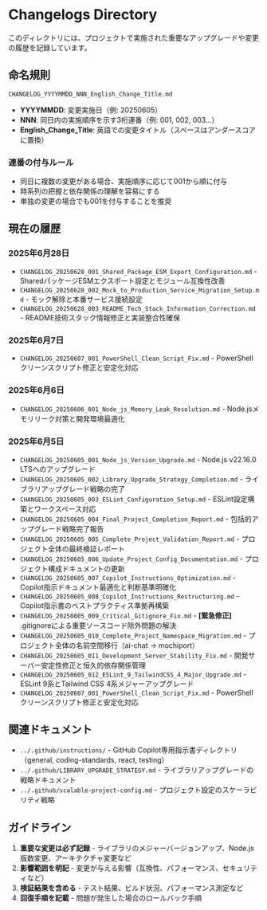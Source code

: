 # Changelogs Directory

このディレクトリには、プロジェクトで実施された重要なアップグレードや変更の履歴を記録しています。

## 命名規則

```
CHANGELOG_YYYYMMDD_NNN_English_Change_Title.md
```

- **YYYYMMDD**: 変更実施日（例: 20250605）
- **NNN**: 同日内の実施順序を示す3桁連番（例: 001, 002, 003...）
- **English_Change_Title**: 英語での変更タイトル（スペースはアンダースコアに置換）

### 連番の付与ルール

- 同日に複数の変更がある場合、実施順序に応じて001から順に付与
- 時系列の把握と依存関係の理解を容易にする
- 単独の変更の場合でも001を付与することを推奨

## 現在の履歴

### 2025年6月28日

- `CHANGELOG_20250628_001_Shared_Package_ESM_Export_Configuration.md` - SharedパッケージESMエクスポート設定とモジュール互換性改善
- `CHANGELOG_20250628_002_Mock_to_Production_Service_Migration_Setup.md` - モック解除と本番サービス接続設定
- `CHANGELOG_20250628_003_README_Tech_Stack_Information_Correction.md` - README技術スタック情報修正と実装整合性確保

### 2025年6月7日

- `CHANGELOG_20250607_001_PowerShell_Clean_Script_Fix.md` - PowerShellクリーンスクリプト修正と安定化対応

### 2025年6月6日

- `CHANGELOG_20250606_001_Node_js_Memory_Leak_Resolution.md` - Node.jsメモリリーク対策と開発環境最適化

### 2025年6月5日

- `CHANGELOG_20250605_001_Node_js_Version_Upgrade.md` - Node.js v22.16.0 LTSへのアップグレード
- `CHANGELOG_20250605_002_Library_Upgrade_Strategy_Completion.md` - ライブラリアップグレード戦略の完了
- `CHANGELOG_20250605_003_ESLint_Configuration_Setup.md` - ESLint設定構築とワークスペース対応
- `CHANGELOG_20250605_004_Final_Project_Completion_Report.md` - 包括的アップグレード戦略完了報告
- `CHANGELOG_20250605_005_Complete_Project_Validation_Report.md` - プロジェクト全体の最終検証レポート
- `CHANGELOG_20250605_006_Update_Project_Config_Documentation.md` - プロジェクト構成ドキュメントの更新
- `CHANGELOG_20250605_007_Copilot_Instructions_Optimization.md` - Copilot指示ドキュメント最適化と判断基準明確化
- `CHANGELOG_20250605_008_Copilot_Instructions_Restructuring.md` - Copilot指示書のベストプラクティス準拠再構築
- `CHANGELOG_20250605_009_Critical_Gitignore_Fix.md` - **[緊急修正]** .gitignoreによる重要ソースコード除外問題の解決
- `CHANGELOG_20250605_010_Complete_Project_Namespace_Migration.md` - プロジェクト全体の名前空間移行（ai-chat → mochiport）
- `CHANGELOG_20250605_011_Development_Server_Stability_Fix.md` - 開発サーバー安定性修正と恒久的依存関係管理
- `CHANGELOG_20250605_012_ESLint_9_TailwindCSS_4_Major_Upgrade.md` - ESLint 9系とTailwind CSS 4系メジャーアップグレード
- `CHANGELOG_20250607_001_PowerShell_Clean_Script_Fix.md` - PowerShellクリーンスクリプト修正と安定化対応

## 関連ドキュメント

- `../.github/instructions/` - GitHub Copilot専用指示書ディレクトリ（general, coding-standards, react, testing）
- `../.github/LIBRARY_UPGRADE_STRATEGY.md` - ライブラリアップグレードの戦略ドキュメント
- `../.github/scalable-project-config.md` - プロジェクト設定のスケーラビリティ戦略

## ガイドライン

1. **重要な変更は必ず記録** - ライブラリのメジャーバージョンアップ、Node.js版数変更、アーキテクチャ変更など
2. **影響範囲を明記** - 変更が与える影響（互換性、パフォーマンス、セキュリティなど）
3. **検証結果を含める** - テスト結果、ビルド状況、パフォーマンス測定など
4. **回復手順を記載** - 問題が発生した場合のロールバック手順
